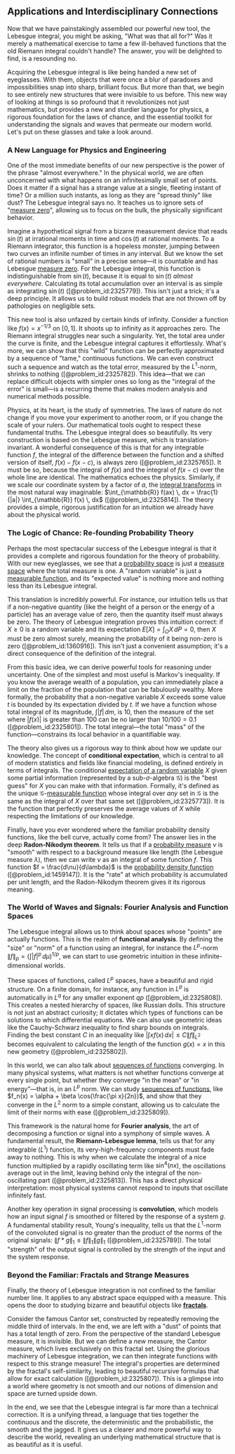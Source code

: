 ## Applications and Interdisciplinary Connections

Now that we have painstakingly assembled our powerful new tool, the Lebesgue integral, you might be asking, "What was that all for?" Was it merely a mathematical exercise to tame a few ill-behaved functions that the old Riemann integral couldn't handle? The answer, you will be delighted to find, is a resounding no.

Acquiring the Lebesgue integral is like being handed a new set of eyeglasses. With them, objects that were once a blur of paradoxes and impossibilities snap into sharp, brilliant focus. But more than that, we begin to see entirely new structures that were invisible to us before. This new way of looking at things is so profound that it revolutionizes not just mathematics, but provides a new and sturdier language for physics, a rigorous foundation for the laws of chance, and the essential toolkit for understanding the signals and waves that permeate our modern world. Let's put on these glasses and take a look around.

### A New Language for Physics and Engineering

One of the most immediate benefits of our new perspective is the power of the phrase "almost everywhere." In the physical world, we are often unconcerned with what happens on an infinitesimally small set of points. Does it matter if a signal has a strange value at a single, fleeting instant of time? Or a million such instants, as long as they are "spread thinly" like dust? The Lebesgue integral says no. It teaches us to ignore sets of "[measure zero](@article_id:137370)", allowing us to focus on the bulk, the physically significant behavior.

Imagine a hypothetical signal from a bizarre measurement device that reads $\sin(t)$ at irrational moments in time and $\cos(t)$ at rational moments. To a Riemann integrator, this function is a hopeless monster, jumping between two curves an infinite number of times in any interval. But we know the set of rational numbers is "small" in a precise sense—it is countable and has Lebesgue [measure zero](@article_id:137370). For the Lebesgue integral, this function is indistinguishable from $\sin(t)$, because it is equal to $\sin(t)$ *almost everywhere*. Calculating its total accumulation over an interval is as simple as integrating $\sin(t)$ ([@problem_id:2325779]). This isn't just a trick; it's a deep principle. It allows us to build robust models that are not thrown off by pathologies on negligible sets.

This new tool is also unfazed by certain kinds of infinity. Consider a function like $f(x) = x^{-1/3}$ on $[0,1]$. It shoots up to infinity as it approaches zero. The Riemann integral struggles near such a singularity. Yet, the total area under the curve is finite, and the Lebesgue integral captures it effortlessly. What's more, we can show that this "wild" function can be perfectly approximated by a sequence of "tame," continuous functions. We can even construct such a sequence and watch as the total error, measured by the $L^1$-norm, shrinks to nothing ([@problem_id:2325782]). This idea—that we can replace difficult objects with simpler ones so long as the "integral of the error" is small—is a recurring theme that makes modern analysis and numerical methods possible.

Physics, at its heart, is the study of symmetries. The laws of nature do not change if you move your experiment to another room, or if you change the scale of your rulers. Our mathematical tools ought to respect these fundamental truths. The Lebesgue integral does so beautifully. Its very construction is based on the Lebesgue measure, which is translation-invariant. A wonderful consequence of this is that for any integrable function $f$, the integral of the difference between the function and a shifted version of itself, $f(x) - f(x-c)$, is always zero ([@problem_id:2325765]). It must be so, because the integral of $f(x)$ and the integral of $f(x-c)$ over the whole line are identical. The mathematics echoes the physics. Similarly, if we scale our coordinate system by a factor of $a$, the [integral transforms](@article_id:185715) in the most natural way imaginable: $\int_{\mathbb{R}} f(ax) \, dx = \frac{1}{|a|} \int_{\mathbb{R}} f(x) \, dx$ ([@problem_id:2325814]). The theory provides a simple, rigorous justification for an intuition we already have about the physical world.

### The Logic of Chance: Re-founding Probability Theory

Perhaps the most spectacular success of the Lebesgue integral is that it provides a complete and rigorous foundation for the theory of probability. With our new eyeglasses, we see that a [probability space](@article_id:200983) is just a [measure space](@article_id:187068) where the total measure is one. A "random variable" is just a [measurable function](@article_id:140641), and its "expected value" is nothing more and nothing less than its Lebesgue integral.

This translation is incredibly powerful. For instance, our intuition tells us that if a non-negative quantity (like the height of a person or the energy of a particle) has an average value of zero, then the quantity itself must always be zero. The theory of Lebesgue integration proves this intuition correct: if $X \ge 0$ is a random variable and its expectation $E[X] = \int_\Omega X \, dP = 0$, then $X$ must be zero almost surely, meaning the probability of it being non-zero is zero ([@problem_id:1360916]). This isn't just a convenient assumption; it's a direct consequence of the definition of the integral.

From this basic idea, we can derive powerful tools for reasoning under uncertainty. One of the simplest and most useful is Markov's inequality. If you know the average wealth of a population, you can immediately place a limit on the fraction of the population that can be fabulously wealthy. More formally, the probability that a non-negative variable $X$ exceeds some value $t$ is bounded by its expectation divided by $t$. If we have a function whose total integral of its magnitude, $\int |f|\,dm$, is 10, then the measure of the set where $|f(x)|$ is greater than 100 can be no larger than $10/100 = 0.1$ ([@problem_id:2325801]). The total integral—the total "mass" of the function—constrains its local behavior in a quantifiable way.

The theory also gives us a rigorous way to think about how we update our knowledge. The concept of **conditional expectation**, which is central to all of modern statistics and fields like financial modeling, is defined entirely in terms of integrals. The conditional [expectation of a random variable](@article_id:261592) $X$ given some partial information (represented by a sub-$\sigma$-algebra $\mathcal{G}$) is the "best guess" for $X$ you can make with that information. Formally, it's defined as the unique $\mathcal{G}$-[measurable function](@article_id:140641) whose integral over *any* set in $\mathcal{G}$ is the same as the integral of $X$ over that same set ([@problem_id:2325773]). It is the function that perfectly preserves the average values of $X$ while respecting the limitations of our knowledge.

Finally, have you ever wondered where the familiar probability density functions, like the bell curve, actually come from? The answer lies in the deep **Radon-Nikodym theorem**. It tells us that if a [probability measure](@article_id:190928) $\nu$ is "smooth" with respect to a background measure like length (the Lebesgue measure $\lambda$), then we can write $\nu$ as an integral of some function $f$. This function $f = \frac{d\nu}{d\lambda}$ is the [probability density function](@article_id:140116) ([@problem_id:1459147]). It is the "rate" at which probability is accumulated per unit length, and the Radon-Nikodym theorem gives it its rigorous meaning.

### The World of Waves and Signals: Fourier Analysis and Function Spaces

The Lebesgue integral allows us to think about spaces whose "points" are actually functions. This is the realm of **functional analysis**. By defining the "size" or "norm" of a function using an integral, for instance the $L^p$-norm $\|f\|_p = (\int |f|^p \,d\mu)^{1/p}$, we can start to use geometric intuition in these infinite-dimensional worlds.

These spaces of functions, called $L^p$ spaces, have a beautiful and rigid structure. On a finite domain, for instance, any function in $L^p$ is automatically in $L^q$ for any smaller exponent $q  p$ ([@problem_id:2325808]). This creates a nested hierarchy of spaces, like Russian dolls. This structure is not just an abstract curiosity; it dictates which types of functions can be solutions to which differential equations. We can also use geometric ideas like the Cauchy-Schwarz inequality to find sharp bounds on integrals. Finding the best constant $C$ in an inequality like $|\int xf(x)\,dx| \le C \|f\|_{L^2}$ becomes equivalent to calculating the length of the function $g(x)=x$ in this new geometry ([@problem_id:2325802]).

In this world, we can also talk about [sequences of functions](@article_id:145113) converging. In many physical systems, what matters is not whether functions converge at every single point, but whether they converge "in the mean" or "in energy"—that is, in an $L^p$ norm. We can study [sequences of functions](@article_id:145113), like $f_n(x) = \alpha + \beta \cos(\frac{\pi x}{2n})$, and show that they converge in the $L^2$ norm to a simple constant, allowing us to calculate the limit of their norms with ease ([@problem_id:2325809]).

This framework is the natural home for **Fourier analysis**, the art of decomposing a function or signal into a symphony of simple waves. A fundamental result, the **Riemann-Lebesgue lemma**, tells us that for any integrable ($L^1$) function, its very-high-frequency components must fade away to nothing. This is why when we calculate the integral of a nice function multiplied by a rapidly oscillating term like $\sin^4(nx)$, the oscillations average out in the limit, leaving behind only the integral of the non-oscillating part ([@problem_id:2325813]). This has a direct physical interpretation: most physical systems cannot respond to inputs that oscillate infinitely fast.

Another key operation in signal processing is **convolution**, which models how an input signal $f$ is smoothed or filtered by the response of a system $g$. A fundamental stability result, Young's inequality, tells us that the $L^1$-norm of the convoluted signal is no greater than the product of the norms of the original signals: $\|f*g\|_1 \le \|f\|_1 \|g\|_1$ ([@problem_id:2325789]). The total "strength" of the output signal is controlled by the strength of the input and the system response.

### Beyond the Familiar: Fractals and Strange Measures

Finally, the theory of Lebesgue integration is not confined to the familiar number line. It applies to any abstract space equipped with a measure. This opens the door to studying bizarre and beautiful objects like **[fractals](@article_id:140047)**.

Consider the famous Cantor set, constructed by repeatedly removing the middle third of intervals. In the end, we are left with a "dust" of points that has a total length of zero. From the perspective of the standard Lebesgue measure, it is invisible. But we can define a *new* measure, the Cantor measure, which lives exclusively on this fractal set. Using the glorious machinery of Lebesgue integration, we can then integrate functions with respect to this strange measure! The integral's properties are determined by the fractal's self-similarity, leading to beautiful recursive formulas that allow for exact calculation ([@problem_id:2325807]). This is a glimpse into a world where geometry is not smooth and our notions of dimension and space are turned upside down.

In the end, we see that the Lebesgue integral is far more than a technical correction. It is a unifying thread, a language that ties together the continuous and the discrete, the deterministic and the probabilistic, the smooth and the jagged. It gives us a clearer and more powerful way to describe the world, revealing an underlying mathematical structure that is as beautiful as it is useful.